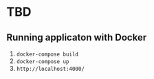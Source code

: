 # TBD

##

## Running applicaton with Docker

1. `docker-compose build`
1. `docker-compose up`
1. `http://localhost:4000/`
